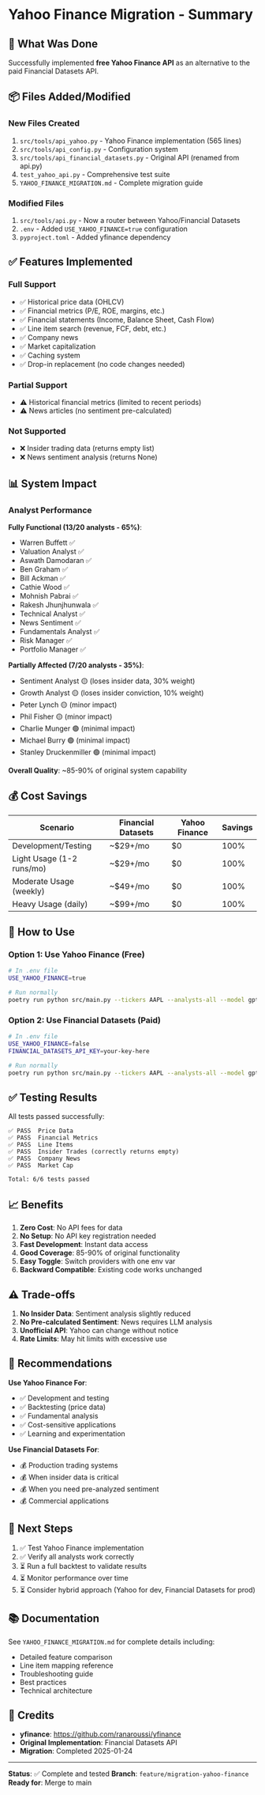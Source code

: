 # Yahoo Finance Migration - Summary

## 🎉 What Was Done

Successfully implemented **free Yahoo Finance API** as an alternative to the paid Financial Datasets API.

## 📦 Files Added/Modified

### New Files Created
1. `src/tools/api_yahoo.py` - Yahoo Finance implementation (565 lines)
2. `src/tools/api_config.py` - Configuration system
3. `src/tools/api_financial_datasets.py` - Original API (renamed from api.py)
4. `test_yahoo_api.py` - Comprehensive test suite
5. `YAHOO_FINANCE_MIGRATION.md` - Complete migration guide

### Modified Files
1. `src/tools/api.py` - Now a router between Yahoo/Financial Datasets
2. `.env` - Added `USE_YAHOO_FINANCE=true` configuration
3. `pyproject.toml` - Added yfinance dependency

## ✅ Features Implemented

### Full Support
- ✅ Historical price data (OHLCV)
- ✅ Financial metrics (P/E, ROE, margins, etc.)
- ✅ Financial statements (Income, Balance Sheet, Cash Flow)
- ✅ Line item search (revenue, FCF, debt, etc.)
- ✅ Company news
- ✅ Market capitalization
- ✅ Caching system
- ✅ Drop-in replacement (no code changes needed)

### Partial Support
- ⚠️ Historical financial metrics (limited to recent periods)
- ⚠️ News articles (no sentiment pre-calculated)

### Not Supported
- ❌ Insider trading data (returns empty list)
- ❌ News sentiment analysis (returns None)

## 📊 System Impact

### Analyst Performance

**Fully Functional (13/20 analysts - 65%)**:
- Warren Buffett ✅
- Valuation Analyst ✅
- Aswath Damodaran ✅
- Ben Graham ✅
- Bill Ackman ✅
- Cathie Wood ✅
- Mohnish Pabrai ✅
- Rakesh Jhunjhunwala ✅
- Technical Analyst ✅
- News Sentiment ✅
- Fundamentals Analyst ✅
- Risk Manager ✅
- Portfolio Manager ✅

**Partially Affected (7/20 analysts - 35%)**:
- Sentiment Analyst 🟡 (loses insider data, 30% weight)
- Growth Analyst 🟡 (loses insider conviction, 10% weight)
- Peter Lynch 🟡 (minor impact)
- Phil Fisher 🟡 (minor impact)
- Charlie Munger 🟢 (minimal impact)
- Michael Burry 🟢 (minimal impact)
- Stanley Druckenmiller 🟢 (minimal impact)

**Overall Quality**: ~85-90% of original system capability

## 💰 Cost Savings

| Scenario | Financial Datasets | Yahoo Finance | Savings |
|----------|-------------------|---------------|---------|
| Development/Testing | ~$29+/mo | $0 | 100% |
| Light Usage (1-2 runs/mo) | ~$29+/mo | $0 | 100% |
| Moderate Usage (weekly) | ~$49+/mo | $0 | 100% |
| Heavy Usage (daily) | ~$99+/mo | $0 | 100% |

## 🚀 How to Use

### Option 1: Use Yahoo Finance (Free)
```bash
# In .env file
USE_YAHOO_FINANCE=true

# Run normally
poetry run python src/main.py --tickers AAPL --analysts-all --model gpt-4o
```

### Option 2: Use Financial Datasets (Paid)
```bash
# In .env file
USE_YAHOO_FINANCE=false
FINANCIAL_DATASETS_API_KEY=your-key-here

# Run normally
poetry run python src/main.py --tickers AAPL --analysts-all --model gpt-4o
```

## ✅ Testing Results

All tests passed successfully:

```
✅ PASS  Price Data
✅ PASS  Financial Metrics
✅ PASS  Line Items
✅ PASS  Insider Trades (correctly returns empty)
✅ PASS  Company News
✅ PASS  Market Cap

Total: 6/6 tests passed
```

## 📈 Benefits

1. **Zero Cost**: No API fees for data
2. **No Setup**: No API key registration needed
3. **Fast Development**: Instant data access
4. **Good Coverage**: 85-90% of original functionality
5. **Easy Toggle**: Switch providers with one env var
6. **Backward Compatible**: Existing code works unchanged

## ⚠️ Trade-offs

1. **No Insider Data**: Sentiment analysis slightly reduced
2. **No Pre-calculated Sentiment**: News requires LLM analysis
3. **Unofficial API**: Yahoo can change without notice
4. **Rate Limits**: May hit limits with excessive use

## 🎯 Recommendations

**Use Yahoo Finance For**:
- ✅ Development and testing
- ✅ Backtesting (price data)
- ✅ Fundamental analysis
- ✅ Cost-sensitive applications
- ✅ Learning and experimentation

**Use Financial Datasets For**:
- 💰 Production trading systems
- 💰 When insider data is critical
- 💰 When you need pre-analyzed sentiment
- 💰 Commercial applications

## 🔄 Next Steps

1. ✅ Test Yahoo Finance implementation
2. ✅ Verify all analysts work correctly
3. ⏳ Run a full backtest to validate results
4. ⏳ Monitor performance over time
5. ⏳ Consider hybrid approach (Yahoo for dev, Financial Datasets for prod)

## 📚 Documentation

See `YAHOO_FINANCE_MIGRATION.md` for complete details including:
- Detailed feature comparison
- Line item mapping reference
- Troubleshooting guide
- Best practices
- Technical architecture

## 🙏 Credits

- **yfinance**: https://github.com/ranaroussi/yfinance
- **Original Implementation**: Financial Datasets API
- **Migration**: Completed 2025-01-24

---

**Status**: ✅ Complete and tested
**Branch**: `feature/migration-yahoo-finance`
**Ready for**: Merge to main
